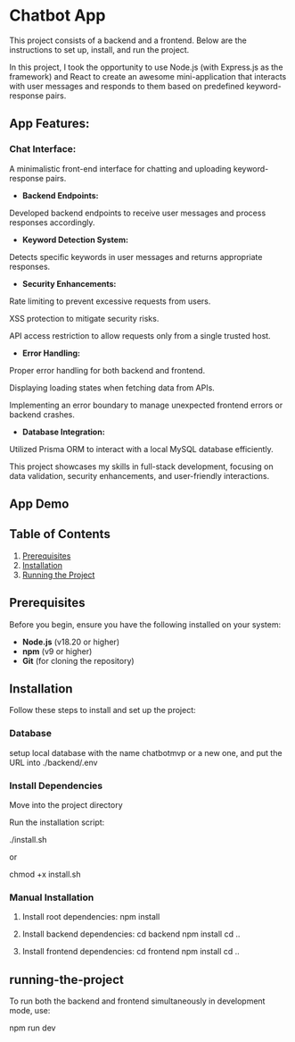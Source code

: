 # Chatbot App
This project consists of a backend and a frontend. Below are the instructions to set up, install, and run the project.

In this project, I took the opportunity to use Node.js (with Express.js as the framework) and React to create an awesome mini-application that interacts with user messages and responds to them based on predefined keyword-response pairs.

## App Features:

### Chat Interface:

A minimalistic front-end interface for chatting and uploading keyword-response pairs.

- **Backend Endpoints:**

Developed backend endpoints to receive user messages and process responses accordingly.

- **Keyword Detection System:**

Detects specific keywords in user messages and returns appropriate responses.

- **Security Enhancements:**

Rate limiting to prevent excessive requests from users.

XSS protection to mitigate security risks.

API access restriction to allow requests only from a single trusted host.

- **Error Handling:**

Proper error handling for both backend and frontend.

Displaying loading states when fetching data from APIs.

Implementing an error boundary to manage unexpected frontend errors or backend crashes.

- **Database Integration:**

Utilized Prisma ORM to interact with a local MySQL database efficiently.

This project showcases my skills in full-stack development, focusing on data validation, security enhancements, and user-friendly interactions.

## App Demo



## Table of Contents

1. [Prerequisites](#prerequisites)
2. [Installation](#installation)
3. [Running the Project](#running-the-project)

## Prerequisites

Before you begin, ensure you have the following installed on your system:

- **Node.js** (v18.20 or higher)
- **npm** (v9 or higher)
- **Git** (for cloning the repository)

## Installation

Follow these steps to install and set up the project:

### Database

setup local database with the name chatbotmvp or a new one, and put the URL into ./backend/.env

### Install Dependencies

Move into the project directory

Run the installation script:

./install.sh

or

chmod +x install.sh

### Manual Installation

1. Install root dependencies:
npm install

2. Install backend dependencies:
cd backend
npm install
cd ..

3. Install frontend dependencies:
cd frontend
npm install
cd ..

## running-the-project

To run both the backend and frontend simultaneously in development mode, use:

npm run dev
